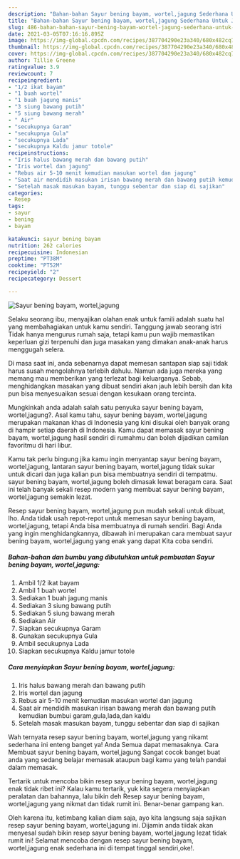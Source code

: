 ```yaml
---
description: "Bahan-bahan Sayur bening bayam, wortel,jagung Sederhana Untuk Jualan"
title: "Bahan-bahan Sayur bening bayam, wortel,jagung Sederhana Untuk Jualan"
slug: 486-bahan-bahan-sayur-bening-bayam-wortel-jagung-sederhana-untuk-jualan
date: 2021-03-05T07:16:16.895Z
image: https://img-global.cpcdn.com/recipes/387704290e23a340/680x482cq70/sayur-bening-bayam-worteljagung-foto-resep-utama.jpg
thumbnail: https://img-global.cpcdn.com/recipes/387704290e23a340/680x482cq70/sayur-bening-bayam-worteljagung-foto-resep-utama.jpg
cover: https://img-global.cpcdn.com/recipes/387704290e23a340/680x482cq70/sayur-bening-bayam-worteljagung-foto-resep-utama.jpg
author: Tillie Greene
ratingvalue: 3.9
reviewcount: 7
recipeingredient:
- "1/2 ikat bayam"
- "1 buah wortel"
- "1 buah jagung manis"
- "3 siung bawang putih"
- "5 siung bawang merah"
- " Air"
- "secukupnya Garam"
- "secukupnya Gula"
- "secukupnya Lada"
- "secukupnya Kaldu jamur totole"
recipeinstructions:
- "Iris halus bawang merah dan bawang putih"
- "Iris wortel dan jagung"
- "Rebus air 5-10 menit kemudian masukan wortel dan jagung"
- "Saat air mendidih masukan irisan bawang merah dan bawang putih kemudian bumbui garam,gula,lada,dan kaldu"
- "Setelah masak masukan bayam, tunggu sebentar dan siap di sajikan"
categories:
- Resep
tags:
- sayur
- bening
- bayam

katakunci: sayur bening bayam 
nutrition: 262 calories
recipecuisine: Indonesian
preptime: "PT38M"
cooktime: "PT52M"
recipeyield: "2"
recipecategory: Dessert

---
```



![Sayur bening bayam, wortel,jagung](https://img-global.cpcdn.com/recipes/387704290e23a340/680x482cq70/sayur-bening-bayam-worteljagung-foto-resep-utama.jpg)

Selaku seorang ibu, menyajikan olahan enak untuk famili adalah suatu hal yang membahagiakan untuk kamu sendiri. Tanggung jawab seorang istri Tidak hanya mengurus rumah saja, tetapi kamu pun wajib memastikan keperluan gizi terpenuhi dan juga masakan yang dimakan anak-anak harus menggugah selera.

Di masa  saat ini, anda sebenarnya dapat memesan santapan siap saji tidak harus susah mengolahnya terlebih dahulu. Namun ada juga mereka yang memang mau memberikan yang terlezat bagi keluarganya. Sebab, menghidangkan masakan yang dibuat sendiri akan jauh lebih bersih dan kita pun bisa menyesuaikan sesuai dengan kesukaan orang tercinta. 



Mungkinkah anda adalah salah satu penyuka sayur bening bayam, wortel,jagung?. Asal kamu tahu, sayur bening bayam, wortel,jagung merupakan makanan khas di Indonesia yang kini disukai oleh banyak orang di hampir setiap daerah di Indonesia. Kamu dapat memasak sayur bening bayam, wortel,jagung hasil sendiri di rumahmu dan boleh dijadikan camilan favoritmu di hari libur.

Kamu tak perlu bingung jika kamu ingin menyantap sayur bening bayam, wortel,jagung, lantaran sayur bening bayam, wortel,jagung tidak sukar untuk dicari dan juga kalian pun bisa membuatnya sendiri di tempatmu. sayur bening bayam, wortel,jagung boleh dimasak lewat beragam cara. Saat ini telah banyak sekali resep modern yang membuat sayur bening bayam, wortel,jagung semakin lezat.

Resep sayur bening bayam, wortel,jagung pun mudah sekali untuk dibuat, lho. Anda tidak usah repot-repot untuk memesan sayur bening bayam, wortel,jagung, tetapi Anda bisa membuatnya di rumah sendiri. Bagi Anda yang ingin menghidangkannya, dibawah ini merupakan cara membuat sayur bening bayam, wortel,jagung yang enak yang dapat Kita coba sendiri.

<!--inarticleads1-->

##### Bahan-bahan dan bumbu yang dibutuhkan untuk pembuatan Sayur bening bayam, wortel,jagung:

1. Ambil 1/2 ikat bayam
1. Ambil 1 buah wortel
1. Sediakan 1 buah jagung manis
1. Sediakan 3 siung bawang putih
1. Sediakan 5 siung bawang merah
1. Sediakan  Air
1. Siapkan secukupnya Garam
1. Gunakan secukupnya Gula
1. Ambil secukupnya Lada
1. Siapkan secukupnya Kaldu jamur totole




<!--inarticleads2-->

##### Cara menyiapkan Sayur bening bayam, wortel,jagung:

1. Iris halus bawang merah dan bawang putih
1. Iris wortel dan jagung
1. Rebus air 5-10 menit kemudian masukan wortel dan jagung
1. Saat air mendidih masukan irisan bawang merah dan bawang putih kemudian bumbui garam,gula,lada,dan kaldu
1. Setelah masak masukan bayam, tunggu sebentar dan siap di sajikan




Wah ternyata resep sayur bening bayam, wortel,jagung yang nikamt sederhana ini enteng banget ya! Anda Semua dapat memasaknya. Cara Membuat sayur bening bayam, wortel,jagung Sangat cocok banget buat anda yang sedang belajar memasak ataupun bagi kamu yang telah pandai dalam memasak.

Tertarik untuk mencoba bikin resep sayur bening bayam, wortel,jagung enak tidak ribet ini? Kalau kamu tertarik, yuk kita segera menyiapkan peralatan dan bahannya, lalu bikin deh Resep sayur bening bayam, wortel,jagung yang nikmat dan tidak rumit ini. Benar-benar gampang kan. 

Oleh karena itu, ketimbang kalian diam saja, ayo kita langsung saja sajikan resep sayur bening bayam, wortel,jagung ini. Dijamin anda tiidak akan menyesal sudah bikin resep sayur bening bayam, wortel,jagung lezat tidak rumit ini! Selamat mencoba dengan resep sayur bening bayam, wortel,jagung enak sederhana ini di tempat tinggal sendiri,oke!.

